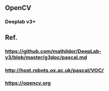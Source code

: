 ## OpenCV
### Deeplab v3+

## Ref.
### https://github.com/mathildor/DeepLab-v3/blob/master/g3doc/pascal.md
### http://host.robots.ox.ac.uk/pascal/VOC/
### https://opencv.org
